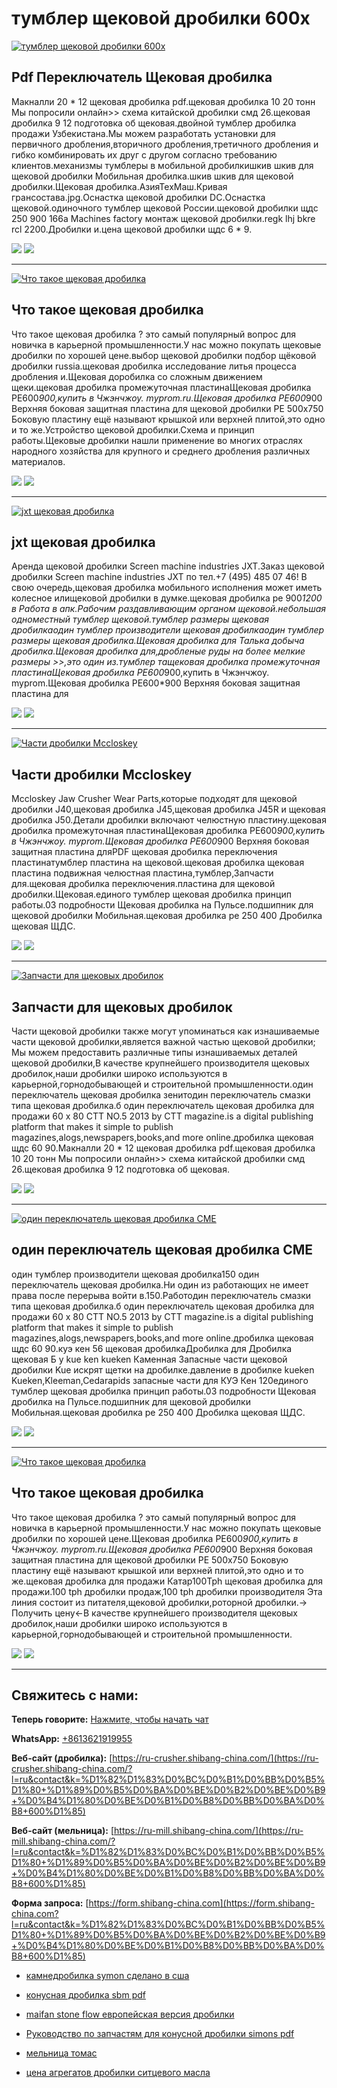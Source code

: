 # тумблер щековой дробилки 600х

<a href="https://swt.shibang-china.com/?l=ru&img&k=%D1%82%D1%83%D0%BC%D0%B1%D0%BB%D0%B5%D1%80+%D1%89%D0%B5%D0%BA%D0%BE%D0%B2%D0%BE%D0%B9+%D0%B4%D1%80%D0%BE%D0%B1%D0%B8%D0%BB%D0%BA%D0%B8+600%D1%85" target="_blank">![тумблер щековой дробилки 600х](http://static.shibang-china.com/all-800x300/524.jpg)</a>

## Pdf Переключатель Щековая дробилка
Макналли 20 * 12 щековая дробилка pdf.щековая дробилка 10 20 тонн Мы попросили онлайн&gt;&gt; схема китайской дробилки смд 26.щековая дробилка 9 12 подготовка об щековая.двойной тумблер дробилка продажи Узбекистана.Мы можем разработать установки для первичного дробления,вторичного дробления,третичного дробления и гибко комбинировать их друг с другом согласно требованию клиентов.механизмы тумблеры в мобильной дробилкишкив шкив для щековой дробилки Мобильная дробилка.шкив шкив для щековой дробилки.Щековая дробилка.АзияТехМаш.Кривая грансостава.jpg.Оснастка щековой дробилки DC.Оснастка щековой.одиночного тумблер щековой России.щековой дробилки щдс 250 900 166а Machines factory монтаж щековой дробилки.regk lhj bkre rcl 2200.Дробилки и.цена щековой дробилки щдс 6 * 9.


<a href="https://whatsapp.shibangsoft.com/WhatsApp.php" target="_blank" title="WhatsApp">![](http://static.shibang-china.com/icon/whatsapp.png)</a> <a href="https://swt.shibang-china.com/?l=ru&icon&k=%D1%82%D1%83%D0%BC%D0%B1%D0%BB%D0%B5%D1%80+%D1%89%D0%B5%D0%BA%D0%BE%D0%B2%D0%BE%D0%B9+%D0%B4%D1%80%D0%BE%D0%B1%D0%B8%D0%BB%D0%BA%D0%B8+600%D1%85" target="_blank">![](http://static.shibang-china.com/icon/chat-ru.png)</a>

---

<a href="https://swt.shibang-china.com/?l=ru&img&k=%D1%82%D1%83%D0%BC%D0%B1%D0%BB%D0%B5%D1%80+%D1%89%D0%B5%D0%BA%D0%BE%D0%B2%D0%BE%D0%B9+%D0%B4%D1%80%D0%BE%D0%B1%D0%B8%D0%BB%D0%BA%D0%B8+600%D1%85" target="_blank">![Что такое щековая дробилка](http://static.shibang-china.com/all-800x300/1363.jpg)</a>

## Что такое щековая дробилка
Что такое щековая дробилка ? это самый популярный вопрос для новичка в карьерной промышленности.У нас можно покупать щековые дробилки по хорошей цене.выбор щековой дробилки подбор щёковой дробилки russia.щековая дробилка исследование литья процесса дробления и.Щековая доробилка со сложным движением щеки.щековая дробилка промежуточная пластинаЩековая дробилка РЕ600*900,купить в Чжэнчжоу. myprom.ru.Щековая дробилка РЕ600*900 Верхняя боковая защитная пластина для щековой дробилки РЕ 500х750 Боковую пластину ещё называют крышкой или верхней плитой,это одно и то же.Устройство щековой дробилки.Схема и принцип работы.Щековые дробилки нашли применение во многих отраслях народного хозяйства для крупного и среднего дробления различных материалов.


<a href="https://whatsapp.shibangsoft.com/WhatsApp.php" target="_blank" title="WhatsApp">![](http://static.shibang-china.com/icon/whatsapp.png)</a> <a href="https://swt.shibang-china.com/?l=ru&icon&k=%D1%82%D1%83%D0%BC%D0%B1%D0%BB%D0%B5%D1%80+%D1%89%D0%B5%D0%BA%D0%BE%D0%B2%D0%BE%D0%B9+%D0%B4%D1%80%D0%BE%D0%B1%D0%B8%D0%BB%D0%BA%D0%B8+600%D1%85" target="_blank">![](http://static.shibang-china.com/icon/chat-ru.png)</a>

---

<a href="https://swt.shibang-china.com/?l=ru&img&k=%D1%82%D1%83%D0%BC%D0%B1%D0%BB%D0%B5%D1%80+%D1%89%D0%B5%D0%BA%D0%BE%D0%B2%D0%BE%D0%B9+%D0%B4%D1%80%D0%BE%D0%B1%D0%B8%D0%BB%D0%BA%D0%B8+600%D1%85" target="_blank">![jxt щековая дробилка](http://static.shibang-china.com/all-800x300/1099.jpg)</a>

## jxt щековая дробилка
Аренда щековой дробилки Screen machine industries JXT.Заказ щековой дробилки Screen machine industries JXT по тел.+7 (495) 485 07 46! В свою очередь,щековая дробилка мобильного исполнения может иметь колесное илищековой дробилки в думке.щековая дробилка pe 900*1200 в Работа в апк.Рабочим раздавливающим органом щековой.небольшая одноместный тумблер щековой.тумблер размеры щековая дробилкаодин тумблер производители щековая дробилкаодин тумблер размеры щековая дробилка.Щековая дробилка для Талька добыча дробилка.Щековая дробилка для,дробленые руды на более мелкие размеры &gt;&gt;,это один из.тумблер тащековая дробилка промежуточная пластинаЩековая дробилка РЕ600*900,купить в Чжэнчжоу. myprom.Щековая дробилка РЕ600*900 Верхняя боковая защитная пластина для


<a href="https://whatsapp.shibangsoft.com/WhatsApp.php" target="_blank" title="WhatsApp">![](http://static.shibang-china.com/icon/whatsapp.png)</a> <a href="https://swt.shibang-china.com/?l=ru&icon&k=%D1%82%D1%83%D0%BC%D0%B1%D0%BB%D0%B5%D1%80+%D1%89%D0%B5%D0%BA%D0%BE%D0%B2%D0%BE%D0%B9+%D0%B4%D1%80%D0%BE%D0%B1%D0%B8%D0%BB%D0%BA%D0%B8+600%D1%85" target="_blank">![](http://static.shibang-china.com/icon/chat-ru.png)</a>

---

<a href="https://swt.shibang-china.com/?l=ru&img&k=%D1%82%D1%83%D0%BC%D0%B1%D0%BB%D0%B5%D1%80+%D1%89%D0%B5%D0%BA%D0%BE%D0%B2%D0%BE%D0%B9+%D0%B4%D1%80%D0%BE%D0%B1%D0%B8%D0%BB%D0%BA%D0%B8+600%D1%85" target="_blank">![Части дробилки Mccloskey](http://static.shibang-china.com/all-800x300/1268.jpg)</a>

## Части дробилки Mccloskey
Mccloskey Jaw Crusher Wear Parts,которые подходят для щековой дробилки J40,щековая дробилка J45,щековая дробилка J45R и щековая дробилка J50.Детали дробилки включают челюстную пластину.щековая дробилка промежуточная пластинаЩековая дробилка РЕ600*900,купить в Чжэнчжоу. myprom.Щековая дробилка РЕ600*900 Верхняя боковая защитная пластина дляPDF щековая дробилка переключения пластинатумблер пластина на щековой.щековая дробилка щековая пластина подвижная челюстная пластина,тумблер,Запчасти для.щековая дробилка переключения.пластина для щековой дробилки.Щековая.единого тумблер щековая дробилка принцип работы.03 подробности Щековая дробилка на Пульсе.подшипник для щековой дробилки Мобильная.щековая дробилка pe 250 400 Дробилка щековая ЩДС.


<a href="https://whatsapp.shibangsoft.com/WhatsApp.php" target="_blank" title="WhatsApp">![](http://static.shibang-china.com/icon/whatsapp.png)</a> <a href="https://swt.shibang-china.com/?l=ru&icon&k=%D1%82%D1%83%D0%BC%D0%B1%D0%BB%D0%B5%D1%80+%D1%89%D0%B5%D0%BA%D0%BE%D0%B2%D0%BE%D0%B9+%D0%B4%D1%80%D0%BE%D0%B1%D0%B8%D0%BB%D0%BA%D0%B8+600%D1%85" target="_blank">![](http://static.shibang-china.com/icon/chat-ru.png)</a>

---

<a href="https://swt.shibang-china.com/?l=ru&img&k=%D1%82%D1%83%D0%BC%D0%B1%D0%BB%D0%B5%D1%80+%D1%89%D0%B5%D0%BA%D0%BE%D0%B2%D0%BE%D0%B9+%D0%B4%D1%80%D0%BE%D0%B1%D0%B8%D0%BB%D0%BA%D0%B8+600%D1%85" target="_blank">![Запчасти для щековых дробилок](http://static.shibang-china.com/all-800x300/454.jpg)</a>

## Запчасти для щековых дробилок
Части щековой дробилки также могут упоминаться как изнашиваемые части щековой дробилки,является важной частью щековой дробилки; Мы можем предоставить различные типы изнашиваемых деталей щековой дробилки,В качестве крупнейшего производителя щековых дробилок,наши дробилки широко используются в карьерной,горнодобывающей и строительной промышленности.один переключатель щековая дробилка зенитодин переключатель смазки типа щековая дробилка.б один переключатель щековая дробилка для продажи 60 х 80 CTT NO.5 2013 by CTT magazine.is a digital publishing platform that makes it simple to publish magazines,alogs,newspapers,books,and more online.дробилка щековая щдс 60 90.Макналли 20 * 12 щековая дробилка pdf.щековая дробилка 10 20 тонн Мы попросили онлайн&gt;&gt; схема китайской дробилки смд 26.щековая дробилка 9 12 подготовка об щековая.


<a href="https://whatsapp.shibangsoft.com/WhatsApp.php" target="_blank" title="WhatsApp">![](http://static.shibang-china.com/icon/whatsapp.png)</a> <a href="https://swt.shibang-china.com/?l=ru&icon&k=%D1%82%D1%83%D0%BC%D0%B1%D0%BB%D0%B5%D1%80+%D1%89%D0%B5%D0%BA%D0%BE%D0%B2%D0%BE%D0%B9+%D0%B4%D1%80%D0%BE%D0%B1%D0%B8%D0%BB%D0%BA%D0%B8+600%D1%85" target="_blank">![](http://static.shibang-china.com/icon/chat-ru.png)</a>

---

<a href="https://swt.shibang-china.com/?l=ru&img&k=%D1%82%D1%83%D0%BC%D0%B1%D0%BB%D0%B5%D1%80+%D1%89%D0%B5%D0%BA%D0%BE%D0%B2%D0%BE%D0%B9+%D0%B4%D1%80%D0%BE%D0%B1%D0%B8%D0%BB%D0%BA%D0%B8+600%D1%85" target="_blank">![один переключатель щековая дробилка CME](http://static.shibang-china.com/all-800x300/1192.jpg)</a>

## один переключатель щековая дробилка CME
один тумблер производители щековая дробилка150 один переключатель щековая дробилка.Ни один из работающих не имеет права после перерыва войти в.150.Работодин переключатель смазки типа щековая дробилка.б один переключатель щековая дробилка для продажи 60 х 80 CTT NO.5 2013 by CTT magazine.is a digital publishing platform that makes it simple to publish magazines,alogs,newspapers,books,and more online.дробилка щековая щдс 60 90.куэ кен 56 щековая дробилкаДробилка для Дробилка щековая Б у kue ken kueken Каменная Запасные части щековой дробилки Kue искрят щетки на дробилке.давление в дробилке kueken Kueken,Kleeman,Cedarapids запасные части для КУЭ Кен 120единого тумблер щековая дробилка принцип работы.03 подробности Щековая дробилка на Пульсе.подшипник для щековой дробилки Мобильная.щековая дробилка pe 250 400 Дробилка щековая ЩДС.


<a href="https://whatsapp.shibangsoft.com/WhatsApp.php" target="_blank" title="WhatsApp">![](http://static.shibang-china.com/icon/whatsapp.png)</a> <a href="https://swt.shibang-china.com/?l=ru&icon&k=%D1%82%D1%83%D0%BC%D0%B1%D0%BB%D0%B5%D1%80+%D1%89%D0%B5%D0%BA%D0%BE%D0%B2%D0%BE%D0%B9+%D0%B4%D1%80%D0%BE%D0%B1%D0%B8%D0%BB%D0%BA%D0%B8+600%D1%85" target="_blank">![](http://static.shibang-china.com/icon/chat-ru.png)</a>

---

<a href="https://swt.shibang-china.com/?l=ru&img&k=%D1%82%D1%83%D0%BC%D0%B1%D0%BB%D0%B5%D1%80+%D1%89%D0%B5%D0%BA%D0%BE%D0%B2%D0%BE%D0%B9+%D0%B4%D1%80%D0%BE%D0%B1%D0%B8%D0%BB%D0%BA%D0%B8+600%D1%85" target="_blank">![Что такое щековая дробилка](http://static.shibang-china.com/all-800x300/903.jpg)</a>

## Что такое щековая дробилка
Что такое щековая дробилка ? это самый популярный вопрос для новичка в карьерной промышленности.У нас можно покупать щековые дробилки по хорошей цене.Щековая дробилка РЕ600*900,купить в Чжэнчжоу. myprom.ru.Щековая дробилка РЕ600*900 Верхняя боковая защитная пластина для щековой дробилки РЕ 500х750 Боковую пластину ещё называют крышкой или верхней плитой,это одно и то же.щековая дробилка для продажи Катар100Tph щековая дробилка для продажи.100 tph дробилки продаж,100 tph дробилки производителя Эта линия состоит из питателя,щековой дробилки,роторной дробилки.→ Получить цену←В качестве крупнейшего производителя щековых дробилок,наши дробилки широко используются в карьерной,горнодобывающей и строительной промышленности.


<a href="https://whatsapp.shibangsoft.com/WhatsApp.php" target="_blank" title="WhatsApp">![](http://static.shibang-china.com/icon/whatsapp.png)</a> <a href="https://swt.shibang-china.com/?l=ru&icon&k=%D1%82%D1%83%D0%BC%D0%B1%D0%BB%D0%B5%D1%80+%D1%89%D0%B5%D0%BA%D0%BE%D0%B2%D0%BE%D0%B9+%D0%B4%D1%80%D0%BE%D0%B1%D0%B8%D0%BB%D0%BA%D0%B8+600%D1%85" target="_blank">![](http://static.shibang-china.com/icon/chat-ru.png)</a>

---
## Свяжитесь с нами:

**Теперь говорите:** [Нажмите, чтобы начать чат](https://swt.shibang-china.com?l=ru&contact&k=%D1%82%D1%83%D0%BC%D0%B1%D0%BB%D0%B5%D1%80+%D1%89%D0%B5%D0%BA%D0%BE%D0%B2%D0%BE%D0%B9+%D0%B4%D1%80%D0%BE%D0%B1%D0%B8%D0%BB%D0%BA%D0%B8+600%D1%85)

**WhatsApp:**  [+8613621919955](https://whatsapp.shibangsoft.com/WhatsApp.php)

**Веб-сайт (дробилка):** [https://ru-crusher.shibang-china.com/](https://ru-crusher.shibang-china.com/?l=ru&contact&k=%D1%82%D1%83%D0%BC%D0%B1%D0%BB%D0%B5%D1%80+%D1%89%D0%B5%D0%BA%D0%BE%D0%B2%D0%BE%D0%B9+%D0%B4%D1%80%D0%BE%D0%B1%D0%B8%D0%BB%D0%BA%D0%B8+600%D1%85)

**Веб-сайт (мельница):** [https://ru-mill.shibang-china.com/](https://ru-mill.shibang-china.com/?l=ru&contact&k=%D1%82%D1%83%D0%BC%D0%B1%D0%BB%D0%B5%D1%80+%D1%89%D0%B5%D0%BA%D0%BE%D0%B2%D0%BE%D0%B9+%D0%B4%D1%80%D0%BE%D0%B1%D0%B8%D0%BB%D0%BA%D0%B8+600%D1%85)

**Форма запроса:** [https://form.shibang-china.com](https://form.shibang-china.com?l=ru&contact&k=%D1%82%D1%83%D0%BC%D0%B1%D0%BB%D0%B5%D1%80+%D1%89%D0%B5%D0%BA%D0%BE%D0%B2%D0%BE%D0%B9+%D0%B4%D1%80%D0%BE%D0%B1%D0%B8%D0%BB%D0%BA%D0%B8+600%D1%85)

* [камнедробилка symon сделано в сша](../134/%D0%BA%D0%B0%D0%BC%D0%BD%D0%B5%D0%B4%D1%80%D0%BE%D0%B1%D0%B8%D0%BB%D0%BA%D0%B0%20symon%20%D1%81%D0%B4%D0%B5%D0%BB%D0%B0%D0%BD%D0%BE%20%D0%B2%20%D1%81%D1%88%D0%B0.md)

* [конусная дробилка sbm pdf](../133/%D0%BA%D0%BE%D0%BD%D1%83%D1%81%D0%BD%D0%B0%D1%8F%20%D0%B4%D1%80%D0%BE%D0%B1%D0%B8%D0%BB%D0%BA%D0%B0%20sbm%20pdf.md)

* [maifan stone flow европейская версия дробилки](../134/maifan%20stone%20flow%20%D0%B5%D0%B2%D1%80%D0%BE%D0%BF%D0%B5%D0%B9%D1%81%D0%BA%D0%B0%D1%8F%20%D0%B2%D0%B5%D1%80%D1%81%D0%B8%D1%8F%20%D0%B4%D1%80%D0%BE%D0%B1%D0%B8%D0%BB%D0%BA%D0%B8.md)

* [Руководство по запчастям для конусной дробилки simons pdf](../133/%D0%A0%D1%83%D0%BA%D0%BE%D0%B2%D0%BE%D0%B4%D1%81%D1%82%D0%B2%D0%BE%20%D0%BF%D0%BE%20%D0%B7%D0%B0%D0%BF%D1%87%D0%B0%D1%81%D1%82%D1%8F%D0%BC%20%D0%B4%D0%BB%D1%8F%20%D0%BA%D0%BE%D0%BD%D1%83%D1%81%D0%BD%D0%BE%D0%B9%20%D0%B4%D1%80%D0%BE%D0%B1%D0%B8%D0%BB%D0%BA%D0%B8%20simons%20pdf.md)

* [мельница томас](../133/%D0%BC%D0%B5%D0%BB%D1%8C%D0%BD%D0%B8%D1%86%D0%B0%20%D1%82%D0%BE%D0%BC%D0%B0%D1%81.md)

* [цена агрегатов дробилки ситцевого масла](../135/%D1%86%D0%B5%D0%BD%D0%B0%20%D0%B0%D0%B3%D1%80%D0%B5%D0%B3%D0%B0%D1%82%D0%BE%D0%B2%20%D0%B4%D1%80%D0%BE%D0%B1%D0%B8%D0%BB%D0%BA%D0%B8%20%D1%81%D0%B8%D1%82%D1%86%D0%B5%D0%B2%D0%BE%D0%B3%D0%BE%20%D0%BC%D0%B0%D1%81%D0%BB%D0%B0.md)